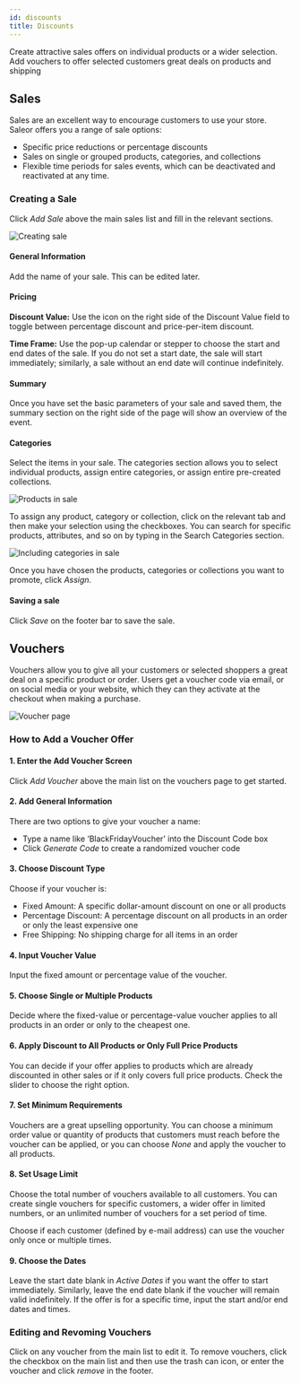 ```yaml
---
id: discounts
title: Discounts
---
```


Create attractive sales offers on individual products or a wider selection. Add vouchers to offer selected customers great deals on products and shipping


## Sales

Sales are an excellent way to encourage customers to use your store. Saleor offers you a range of sale options:

- Specific price reductions or percentage discounts
- Sales on single or grouped products, categories, and collections
- Flexible time periods for sales events, which can be deactivated and reactivated at any time.


### Creating a Sale

Click _Add Sale_ above the main sales list and fill in the relevant sections.

![Creating sale](/assets/dashboard-discounts/1.png)


#### General Information

Add the name of your sale. This can be edited later.


#### Pricing

**Discount Value:** Use the icon on the right side of the Discount Value field to toggle between percentage discount and price-per-item discount.

**Time Frame:** Use the pop-up calendar or stepper to choose the start and end dates of the sale. If you do not set a start date, the sale will start immediately; similarly, a sale without an end date will continue indefinitely.


#### Summary

Once you have set the basic parameters of your sale and saved them, the summary section on the right side of the page will show an overview of the event.


#### Categories

Select the items in your sale. The categories section allows you to select individual products, assign entire categories, or assign entire pre-created collections.   

![Products in sale](/assets/dashboard-discounts/2.png)

To assign any product, category or collection, click on the relevant tab and then make your selection using the checkboxes. You can search for specific products, attributes, and so on by typing in the Search Categories section.

![Including categories in sale](/assets/dashboard-discounts/3.png)

Once you have chosen the products, categories or collections you want to promote, click _Assign_.


#### Saving a sale

Click _Save_ on the footer bar to save the sale.

## Vouchers

Vouchers allow you to give all your customers or selected shoppers a great deal on a specific product or order. Users get a voucher code via email, or on social media or your website, which they can they activate at the checkout when making a purchase.

![Voucher page](/assets/dashboard-discounts/Vouchers.jpg)


### How to Add a Voucher Offer

#### 1. Enter the Add Voucher Screen

Click _Add&nbsp;Voucher_ above the main list on the vouchers page to get started.

#### 2. Add General Information

There are two options to give your voucher a name:

- Type a name like ‘BlackFridayVoucher’ into the Discount Code box
- Click _Generate&nbsp;Code_ to create a randomized voucher code 

#### 3. Choose Discount Type

Choose if your voucher is:

- Fixed Amount: A specific dollar-amount discount on one or all products
- Percentage Discount: A percentage discount on all products in an order or only the least expensive one
- Free Shipping: No shipping charge for all items in an order

#### 4. Input Voucher Value

Input the fixed amount or percentage value of the voucher.

#### 5. Choose Single or Multiple Products

Decide where the fixed-value or percentage-value voucher applies to all products in an order or only to the cheapest one.

#### 6. Apply Discount to All Products or Only Full Price Products

You can decide if your offer applies to products which are already discounted in other sales or if it only covers full price products. Check the slider to choose the right option. 

#### 7. Set Minimum Requirements

Vouchers are a great upselling opportunity. You can choose a minimum order value or quantity of products that customers must reach before the voucher can be applied, or you can choose _None_ and apply the voucher to all products.

#### 8. Set Usage Limit

Choose the total number of vouchers available to all customers. You can create single vouchers for specific customers, a wider offer in limited numbers, or an unlimited number of vouchers for a set period of time.

Choose if each customer (defined by e-mail address) can use the voucher only once or multiple times.

#### 9. Choose the Dates

Leave the start date blank in _Active&nbsp;Dates_ if you want the offer to start immediately. Similarly, leave the end date blank if the voucher will remain valid indefinitely. If the offer is for a specific time, input the start and/or end dates and times.


### Editing and Revoming Vouchers

Click on any voucher from the main list to edit it. To remove vouchers, click the checkbox on the main list and then use the trash can icon, or enter the voucher and click _remove_ in the footer.
